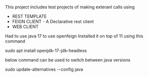 This project includes test projects of making exteranl calls using 
* REST TEMPLATE
* FEIGN CLIENT - A Declarative rest client
* WEB CLIENT 

Had to use java 17 to use openfeign
Installed it on top of 11 using this command

sudo apt install openjdk-17-jdk-headless

below command can be used to switch between java versions

sudo update-alternatives --config java
